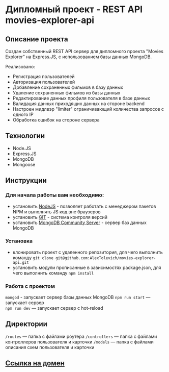 # Дипломный проект - REST API movies-explorer-api

## Описание проекта

Создан собственный REST API сервер для дипломного проекта "Movies Explorer" на Express.JS, с использованием базы данных MongoDB. 

Реализовано:
- Регистрация пользователей
- Авторизация пользователей
- Добавление сохраненных фильмов в базу данных
- Удаление сохраненных фильмов из базы данных
- Редактирование данных профиля пользователя в базе данных
- Валидация данных приходящих данных на стороне backend
- Настроен мидлвэр "limiter" ограничивающий количества запросов с одного IP
- Обработка ошибок на стороне сервера

## Технологии

- Node.JS
- Express.JS
- MongoDB
- Mongoose

## Инструкции

### Для начала работы вам необходимо:

- установить [NodeJS](https://nodejs.org/en/) - позволяет работать с менеджером пакетов NPM и выполнять JS код вне
  браузеров
- установить [GIT](https://git-scm.com/) - система контроля версий
- установить [MongoDB Community Server](https://www.mongodb.com/try/download/community) - сервер баз данных MongoDB

### Установка

- клонировать проект с удаленного репозитория, для чего выполнить
  команду `git clone git@github.com:AlexTolevich/movies-explorer-api.git`
- установить модули прописанные в зависимостях package.json, для чего выполнить команду `npm install`

### Работа с проектом

`mongod` - запускает сервер базы данных MongoDB
`npm run start` — запускает сервер   
`npm run dev` — запускает сервер с hot-reload

## Директории

`/routes` — папка с файлами роутера
`/controllers` — папка с файлами контроллеров пользователя и карточки
`/models` — папка с файлами описания схем пользователя и карточки

## [Ссылка на домен](https://api.movies.kuznetsov.nomoredomains.work/)
